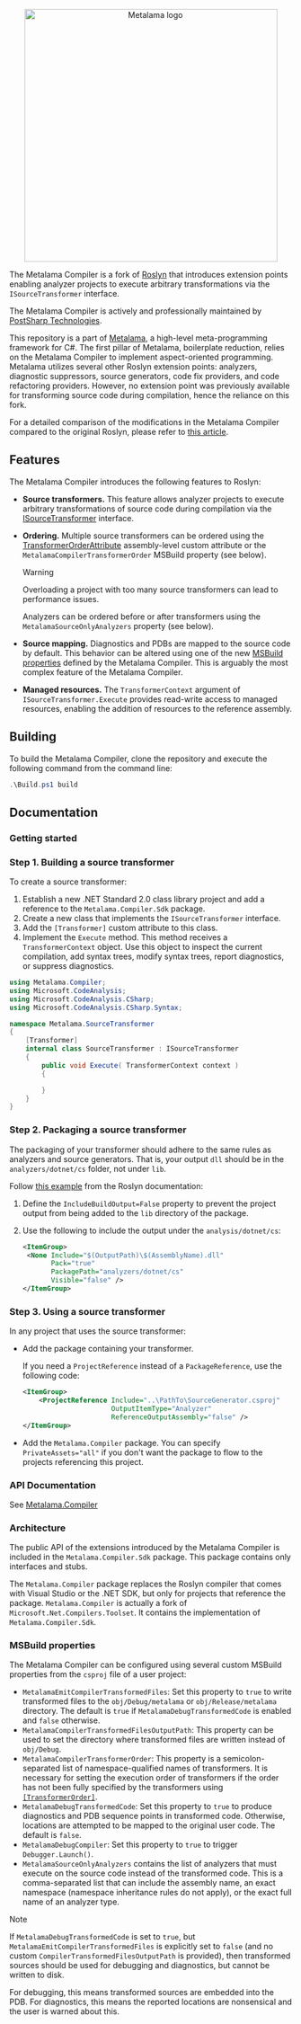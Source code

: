 <p align="center">
<img width="450" src="https://github.com/postsharp/Metalama/raw/master/images/metalama-by-postsharp.svg" alt="Metalama logo">
</p>

The Metalama Compiler is a fork of [Roslyn](https://github.com/dotnet/Roslyn) that introduces extension points enabling analyzer projects to execute arbitrary transformations via the `ISourceTransformer` interface.

The Metalama Compiler is actively and professionally maintained by [PostSharp Technologies](https://www.postsharp.net/).

This repository is a part of [Metalama](https://github.com/postsharp/Metalama), a high-level meta-programming framework for C#. The first pillar of Metalama, boilerplate reduction, relies on the Metalama Compiler to implement aspect-oriented programming. Metalama utilizes several other Roslyn extension points: analyzers, diagnostic suppressors, source generators, code fix providers, and code refactoring providers. However, no extension point was previously available for transforming source code during compilation, hence the reliance on this fork.

For a detailed comparison of the modifications in the Metalama Compiler compared to the original Roslyn, please refer to [this article](docs-Metalama\Modifications.md).

## Features

The Metalama Compiler introduces the following features to Roslyn:

* **Source transformers.** This feature allows analyzer projects to execute arbitrary transformations of source code during compilation via the [ISourceTransformer](https://doc.metalama.net/api/metalama_compiler_isourcetransformer) interface.

* **Ordering.** Multiple source transformers can be ordered using the [TransformerOrderAttribute](https://doc.metalama.net/api/metalama_compiler_transformerorderattribute) assembly-level custom attribute or the `MetalamaCompilerTransformerOrder` MSBuild property (see below).

    > [!Warning]
    > Overloading a project with too many source transformers can lead to performance issues.

    Analyzers can be ordered before or after transformers using the `MetalamaSourceOnlyAnalyzers` property (see below).

* **Source mapping.** Diagnostics and PDBs are mapped to the source code by default. This behavior can be altered using one of the new [MSBuild properties](docs-Metalama/Properties.md) defined by the Metalama Compiler. This is arguably the most complex feature of the Metalama Compiler.

* **Managed resources.** The `TransformerContext` argument of `ISourceTransformer.Execute` provides read-write access to managed resources, enabling the addition of resources to the reference assembly.

## Building

To build the Metalama Compiler, clone the repository and execute the following command from the command line:

```powershell
.\Build.ps1 build
```

## Documentation

### Getting started

### Step 1. Building a source transformer

To create a source transformer:

1. Establish a new .NET Standard 2.0 class library project and add a reference to the `Metalama.Compiler.Sdk` package.
2. Create a new class that implements the `ISourceTransformer` interface.
3. Add the `[Transformer]` custom attribute to this class.
4. Implement the `Execute` method. This method receives a `TransformerContext` object. Use this object to inspect the current compilation, add syntax trees, modify syntax trees, report diagnostics, or suppress diagnostics.

```cs
using Metalama.Compiler;
using Microsoft.CodeAnalysis;
using Microsoft.CodeAnalysis.CSharp;
using Microsoft.CodeAnalysis.CSharp.Syntax;

namespace Metalama.SourceTransformer
{
    [Transformer]
    internal class SourceTransformer : ISourceTransformer
    {
        public void Execute( TransformerContext context )
        {

        }
    }
}
```

### Step 2. Packaging a source transformer

The packaging of your transformer should adhere to the same rules as analyzers and source generators. That is, your output `dll` should be in the `analyzers/dotnet/cs` folder, not under `lib`.

Follow [this example](https://github.com/dotnet/roslyn-sdk/blob/main/samples/CSharp/Analyzers/Analyzers.Implementation/Analyzers.CSharp.csproj) from the Roslyn documentation:

1. Define the `IncludeBuildOutput=False` property to prevent the project output from being added to the `lib` directory of the package.

2. Use the following to include the output under the `analysis/dotnet/cs`:

    ```xml
    <ItemGroup>
     <None Include="$(OutputPath)\$(AssemblyName).dll"
           Pack="true"
           PackagePath="analyzers/dotnet/cs"
           Visible="false" />
    </ItemGroup>
    ```


### Step 3. Using a source transformer

In any project that uses the source transformer:

* Add the package containing your transformer.

    If you need a `ProjectReference` instead of a `PackageReference`, use the following code:

    ```xml
    <ItemGroup>
        <ProjectReference Include="..\PathTo\SourceGenerator.csproj"
                          OutputItemType="Analyzer"
                          ReferenceOutputAssembly="false" />
    </ItemGroup>

    ```


* Add the `Metalama.Compiler` package. You can specify `PrivateAssets="all"` if you don't want the package to flow to the projects referencing this project.

### API Documentation
See [Metalama.Compiler](https://doc.metalama.net/api/metalama_compiler)

### Architecture

The public API of the extensions introduced by the Metalama Compiler is included in the `Metalama.Compiler.Sdk` package. This package contains only interfaces and stubs.

The `Metalama.Compiler` package replaces the Roslyn compiler that comes with Visual Studio or the .NET SDK, but only for projects that reference the package. `Metalama.Compiler` is actually a fork of `Microsoft.Net.Compilers.Toolset`. It contains the implementation of `Metalama.Compiler.Sdk`.

### MSBuild properties

The Metalama Compiler can be configured using several custom MSBuild properties from the `csproj` file of a user project:

* `MetalamaEmitCompilerTransformedFiles`: Set this property to `true` to write transformed files to the `obj/Debug/metalama` or `obj/Release/metalama` directory. The default is `true` if `MetalamaDebugTransformedCode` is enabled and `false` otherwise.
* `MetalamaCompilerTransformedFilesOutputPath`: This property can be used to set the directory where transformed files are written instead of `obj/Debug`.
* `MetalamaCompilerTransformerOrder`: This property is a semicolon-separated list of namespace-qualified names of transformers. It is necessary for setting the execution order of transformers if the order has not been fully specified by the transformers using [`[TransformerOrder]`](API.md#TransformerOrderAttribute).
* `MetalamaDebugTransformedCode`: Set this property to `true` to produce diagnostics and PDB sequence points in transformed code. Otherwise, locations are attempted to be mapped to the original user code. The default is `false`.
* `MetalamaDebugCompiler`: Set this property to `true` to trigger `Debugger.Launch()`.
* `MetalamaSourceOnlyAnalyzers` contains the list of analyzers that must execute on the source code instead of the transformed code. This is a comma-separated list that can include the assembly name, an exact namespace (namespace inheritance rules do not apply), or the exact full name of an analyzer type.

> [!Note]
 > If `MetalamaDebugTransformedCode` is set to `true`, but `MetalamaEmitCompilerTransformedFiles` is explicitly set to `false` (and no custom `CompilerTransformedFilesOutputPath` is provided), then transformed sources should be used for debugging and diagnostics, but cannot be written to disk.
>
> For debugging, this means transformed sources are embedded into the PDB. For diagnostics, this means the reported locations are nonsensical and the user is warned about this.
